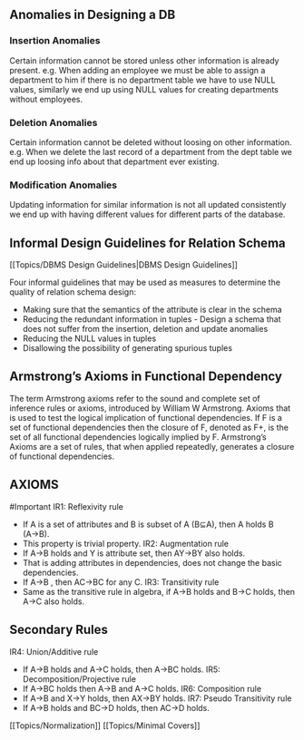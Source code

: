 ## Anomalies in Designing a DB

### Insertion Anomalies 
Certain information cannot be stored unless other information is already present.
e.g. When adding an employee we must be able to assign a department to him if there is no department table we have to use NULL values, similarly we end up using NULL values for creating departments without employees.

### Deletion Anomalies
Certain information cannot be deleted without loosing on other information. e.g. When we delete the last record of a department from the dept table we end up loosing info about that department ever existing.

### Modification Anomalies
Updating information for similar information is not all updated consistently we end up with having different values for different parts of the database.

## Informal Design Guidelines for Relation Schema
[[Topics/DBMS Design Guidelines|DBMS Design Guidelines]]

Four informal guidelines that may be used as measures to determine the quality of relation schema design:
- Making sure that the semantics of the attribute is clear in the schema
- Reducing the redundant information in tuples - Design a schema that does not suffer from the insertion, deletion and update anomalies
- Reducing the NULL values in tuples
- Disallowing the possibility of generating spurious tuples

## Armstrong’s Axioms in Functional Dependency
The term Armstrong axioms refer to the sound and complete set of inference rules or axioms, introduced by William W Armstrong. Axioms that is used to test the logical implication of functional dependencies. If F is a set of functional dependencies then the closure of F, denoted as F+, is the set of all functional dependencies logically implied by F. Armstrong’s Axioms are a set of rules, that when applied repeatedly, generates a closure of functional dependencies.

## AXIOMS
#Important 
IR1: Reflexivity rule
- If A is a set of attributes and B is subset of A (B⊆A), then A holds B (A→B).
- This property is trivial property.
IR2: Augmentation rule
- If A→B holds and Y is attribute set, then AY→BY also holds.
- That is adding attributes in dependencies, does not change the basic dependencies.
- If A→B , then AC→BC for any C.
IR3: Transitivity rule
- Same as the transitive rule in algebra, if A→B holds and B→C holds, then A→C also holds.

## Secondary Rules
IR4: Union/Additive rule
- If A→B holds and A→C holds, then A→BC holds.
IR5: Decomposition/Projective rule
- If A→BC holds then A→B and A→C holds.
IR6: Composition rule
- If A→B and X→Y holds, then AX→BY holds.
IR7: Pseudo Transitivity rule
- If A→B holds and BC→D holds, then AC→D holds.


[[Topics/Normalization]]
[[Topics/Minimal Covers]]
